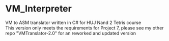 # VM_Interpreter
VM to ASM translator written in C# for HUJ Nand 2 Tetris course</br>
This version only meets the requirements for Project 7, please see my other repo "VMTranslator-2.0" for an reworked and updated version
